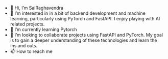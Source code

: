 - 👋 Hi, I’m SaiRaghavendra
- 👀 I’m interested in in a bit of backend development and machine learning, particularly using PyTorch and FastAPI. I enjoy playing with AI related projects.
- 🌱 I’m currently learning Pytorch
- 💞️ I’m looking to collaborate projects using FastAPI and PyTorch. My goal is to gain a deeper understanding of these technologies and learn the ins and outs.
- 📫 How to reach me  
 
   

<!---
sairaghavendragan/sairaghavendragan is a ✨ special ✨ repository because its `README.md` (this file) appears on your GitHub profile.
You can click the Preview link to take a look at your changes.
--->
